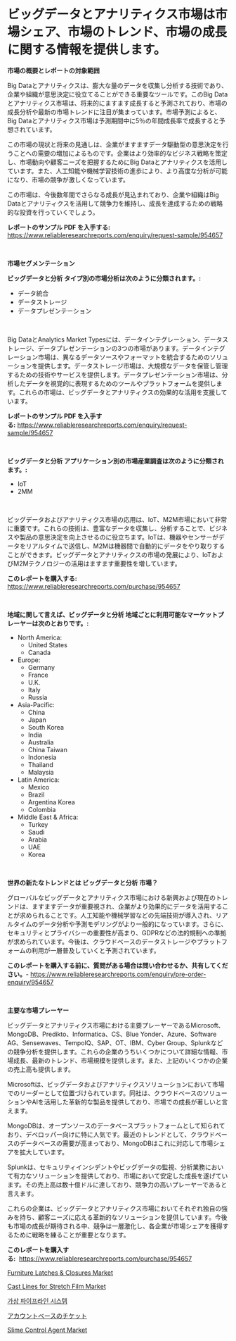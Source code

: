<p><h1>ビッグデータとアナリティクス市場は市場シェア、市場のトレンド、市場の成長に関する情報を提供します。</h1></p><p><strong>市場の概要とレポートの対象範囲</strong></p>
<p><p>Big Dataとアナリティクスは、膨大な量のデータを収集し分析する技術であり、企業や組織が意思決定に役立てることができる重要なツールです。このBig Dataとアナリティクス市場は、将来的にますます成長すると予測されており、市場の成長分析や最新の市場トレンドに注目が集まっています。市場予測によると、Big Dataとアナリティクス市場は予測期間中に5％の年間成長率で成長すると予想されています。</p><p>この市場の現状と将来の見通しは、企業がますますデータ駆動型の意思決定を行うことへの需要の増加によるものです。企業はより効率的なビジネス戦略を策定し、市場動向や顧客ニーズを把握するためにBig Dataとアナリティクスを活用しています。また、人工知能や機械学習技術の進歩により、より高度な分析が可能になり、市場の競争が激しくなっています。</p><p>この市場は、今後数年間でさらなる成長が見込まれており、企業や組織はBig Dataとアナリティクスを活用して競争力を維持し、成長を達成するための戦略的な投資を行っていくでしょう。</p></p>
<p><strong>レポートのサンプル PDF を入手する:</strong> <a href="https://www.reliableresearchreports.com/enquiry/request-sample/954657">https://www.reliableresearchreports.com/enquiry/request-sample/954657</a></p>
<p>&nbsp;</p>
<p><strong>市場セグメンテーション</strong></p>
<p><strong>ビッグデータと分析 タイプ別の市場分析は次のように分類されます。:</strong></p>
<p><ul><li>データ統合</li><li>データストレージ</li><li>データプレゼンテーション</li></ul></p>
<p>&nbsp;</p>
<p><p>Big DataとAnalytics Market Typesには、データインテグレーション、データストレージ、データプレゼンテーションの3つの市場があります。データインテグレーション市場は、異なるデータソースやフォーマットを統合するためのソリューションを提供します。データストレージ市場は、大規模なデータを保管し管理するための技術やサービスを提供します。データプレゼンテーション市場は、分析したデータを視覚的に表現するためのツールやプラットフォームを提供します。これらの市場は、ビッグデータとアナリティクスの効果的な活用を支援しています。</p></p>
<p><strong>レポートのサンプル PDF を入手する:</strong>&nbsp;<a href="https://www.reliableresearchreports.com/enquiry/request-sample/954657">https://www.reliableresearchreports.com/enquiry/request-sample/954657</a></p>
<p>&nbsp;</p>
<p><strong> ビッグデータと分析 アプリケーション別の市場産業調査は次のように分類されます。:</strong></p>
<p><ul><li>IoT</li><li>2MM</li></ul></p>
<p>&nbsp;</p>
<p><p>ビッグデータおよびアナリティクス市場の応用は、IoT、M2M市場において非常に重要です。これらの技術は、豊富なデータを収集し、分析することで、ビジネスや製品の意思決定を向上させるのに役立ちます。IoTは、機器やセンサーがデータをリアルタイムで送信し、M2Mは機器間で自動的にデータをやり取りすることができます。ビッグデータとアナリティクスの市場の発展により、IoTおよびM2Mテクノロジーの活用はますます重要性を増しています。</p></p>
<p><strong>このレポートを購入する:</strong>&nbsp; <a href="https://www.reliableresearchreports.com/purchase/954657">https://www.reliableresearchreports.com/purchase/954657</a></p>
<p>&nbsp;</p>
<p><strong>地域に関して言えば、ビッグデータと分析 地域ごとに利用可能なマーケットプレーヤーは次のとおりです。:</strong></p>
<p><ul>
    <li>
        North America:
        <ul>
            <li>United States</li>
            <li>Canada</li>
        </ul>
    </li>
    <li>
        Europe:
        <ul>
            <li>Germany</li>
            <li>France</li>
            <li>U.K.</li>
            <li>Italy</li>
            <li>Russia</li>
        </ul>
    </li>
    <li>
        Asia-Pacific:
        <ul>
            <li>China</li>
            <li>Japan</li>
            <li>South Korea</li>
            <li>India</li>
            <li>Australia</li>
            <li>China Taiwan</li>
            <li>Indonesia</li>
            <li>Thailand</li>
            <li>Malaysia</li>
        </ul>
    </li>
    <li>
        Latin America:
        <ul>
            <li>Mexico</li>
            <li>Brazil</li>
            <li>Argentina Korea</li>
            <li>Colombia</li>
        </ul>
    </li>
    <li>
        Middle East & Africa:
        <ul>
            <li>Turkey</li>
            <li>Saudi</li>
            <li>Arabia</li>
            <li>UAE</li>
            <li>Korea</li>
        </ul>
    </li>
    </ul></p>
<p>&nbsp;</p>
<p><strong>世界の新たなトレンドとは ビッグデータと分析 市場？</strong></p>
<p><p>グローバルなビッグデータとアナリティクス市場における新興および現在のトレンドは、ますますデータが重要視され、企業がより効果的にデータを活用することが求められることです。人工知能や機械学習などの先端技術が導入され、リアルタイムのデータ分析や予測モデリングがより一般的になっています。さらに、セキュリティとプライバシーの重要性が高まり、GDPRなどの法的規制への準拠が求められています。今後は、クラウドベースのデータストレージやプラットフォームの利用が一層普及していくと予測されています。</p></p>
<p><strong>このレポートを購入する前に、質問がある場合は問い合わせるか、共有してください。</strong>- <a href="https://www.reliableresearchreports.com/enquiry/pre-order-enquiry/954657">https://www.reliableresearchreports.com/enquiry/pre-order-enquiry/954657</a></p>
<p>&nbsp;</p>
<p><strong>主要な市場プレーヤー</strong></p>
<p><p>ビッグデータとアナリティクス市場における主要プレーヤーであるMicrosoft、MongoDB、Predikto、Informatica、CS、Blue Yonder、Azure、Software AG、Sensewaves、TempoIQ、SAP、OT、IBM、Cyber Group、Splunkなどの競争分析を提供します。これらの企業のうちいくつかについて詳細な情報、市場成長、最新のトレンド、市場規模を提供します。また、上記のいくつかの企業の売上高も提供します。</p><p>Microsoftは、ビッグデータおよびアナリティクスソリューションにおいて市場でのリーダーとして位置づけられています。同社は、クラウドベースのソリューションやAIを活用した革新的な製品を提供しており、市場での成長が著しいと言えます。</p><p>MongoDBは、オープンソースのデータベースプラットフォームとして知られており、デベロッパー向けに特に人気です。最近のトレンドとして、クラウドベースのデータベースの需要が高まっており、MongoDBはこれに対応して市場シェアを拡大しています。</p><p>Splunkは、セキュリティインシデントやビッグデータの監視、分析業務において有力なソリューションを提供しており、市場において安定した成長を遂げています。その売上高は数十億ドルに達しており、競争力の高いプレーヤーであると言えます。</p><p>これらの企業は、ビッグデータとアナリティクス市場においてそれぞれ独自の強みを持ち、顧客ニーズに応える革新的なソリューションを提供しています。今後も市場の成長が期待される中、競争は一層激化し、各企業が市場シェアを獲得するために戦略を練ることが重要となります。</p></p>
<p><strong>このレポートを購入する:</strong>&nbsp;&nbsp;<a href="https://www.reliableresearchreports.com/purchase/954657">https://www.reliableresearchreports.com/purchase/954657</a></p>
<p><p><a href="https://issuu.com/reportprime-2/docs/furniture-latches-closures-market-size-2030.pptx">Furniture Latches & Closures Market</a></p><p><a href="https://nifty-kite-d51.notion.site/Cast-Lines-for-Stretch-Film-Market-Dynamics-2024-2031-Also-about-Its-Market-Trends-Projections-an-a7a6ae5c916a48608e2793e680399b20">Cast Lines for Stretch Film Market</a></p><p><a href="https://github.com/vsnao330707/Market-Research-Report-List-1/blob/main/4890895185185.md">가상 파이프라인 시스템</a></p><p><a href="https://github.com/mohamedbakry57/Market-Research-Report-List-2/blob/main/2376473185249.md">アカウントベースのチケット</a></p><p><a href="https://github.com/vimar16th/Market-Research-Report-List-3/blob/main/slime-control-agent-market.md">Slime Control Agent Market</a></p></p>